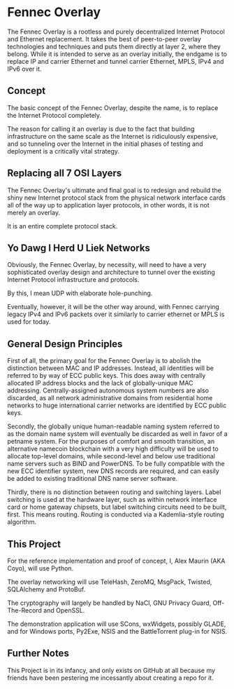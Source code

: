 Fennec Overlay
==============

The Fennec Overlay is a rootless and purely decentralized Internet Protocol and Ethernet replacement.
It takes the best of peer-to-peer overlay technologies and techniques and puts them directly 
at layer 2, where they belong. While it is intended to serve as an overlay initially, the endgame
is to replace IP and carrier Ethernet and tunnel carrier Ethernet, MPLS, IPv4 and IPv6 over it.


Concept
-------

The basic concept of the Fennec Overlay, despite the name, is to replace the Internet Protocol completely.

The reason for calling it an overlay is due to the fact that building infrastructure 
on the same scale as the Internet is ridiculously expensive, and so tunneling over the Internet 
in the initial phases of testing and deployment is a critically vital strategy.


Replacing all 7 OSI Layers
--------------------------

The Fennec Overlay's ultimate and final goal is to redesign and rebuild the shiny new Internet
protocol stack from the physical network interface cards all of the way up 
to application layer protocols, in other words, it is not merely an overlay.

It is an entire complete protocol stack.


Yo Dawg I Herd U Liek Networks
------------------------------

Obviously, the Fennec Overlay, by necessity, will need to have a very sophisticated overlay
design and architecture to tunnel over the existing Internet Protocol infrastructure and protocols.

By this, I mean UDP with elaborate hole-punching.

Eventually, however, it will be the other way around, with Fennec carrying 
legacy IPv4 and IPv6 packets over it similarly to carrier ethernet or MPLS is used for today.


General Design Principles
-------------------------

First of all, the primary goal for the Fennec Overlay is to abolish the distinction 
between MAC and IP addresses. Instead, all identities will be referred to by way of ECC public keys.
This does away with centrally allocated IP address blocks and the lack of globally-unique MAC addressing.
Centrally-assigned autonomous system numbers are also discarded, as all network administrative domains
from residential home networks to huge international carrier networks are identified by ECC public keys.

Secondly, the globally unique human-readable naming system referred to as the domain name system 
will eventually be discarded as well in favor of a petname system.
For the purposes of comfort and smooth transition, an alternative namecoin blockchain with a very high
difficulty will be used to allocate top-level domains, while second-level and below use traditional
name servers such as BIND and PowerDNS. To be fully compatible with the new ECC identifier system,
new DNS records are required, and can easily be added to existing traditional DNS name server software.

Thirdly, there is no distinction between routing and switching layers. Label switching is used 
at the hardware layer, such as within network interface card or home gateway chipsets, but
label switching circuits need to be built, first. This means routing. Routing is conducted via
a Kademlia-style routing algorithm. 


This Project
------------

For the reference implementation and proof of concept, I, Alex Maurin (AKA Coyo), will use Python.

The overlay networking will use TeleHash, ZeroMQ, MsgPack, Twisted, SQLAlchemy and ProtoBuf.

The cryptography will largely be handled by NaCl, GNU Privacy Guard, Off-The-Record and OpenSSL.

The demonstration application will use SCons, wxWidgets, possibly GLADE, and for Windows ports, Py2Exe, 
NSIS and the BattleTorrent plug-in for NSIS.

Further Notes
-------------

This Project is in its infancy, and only exists on GitHub at all because my friends have been 
pestering me incessantly about creating a repo for it.
